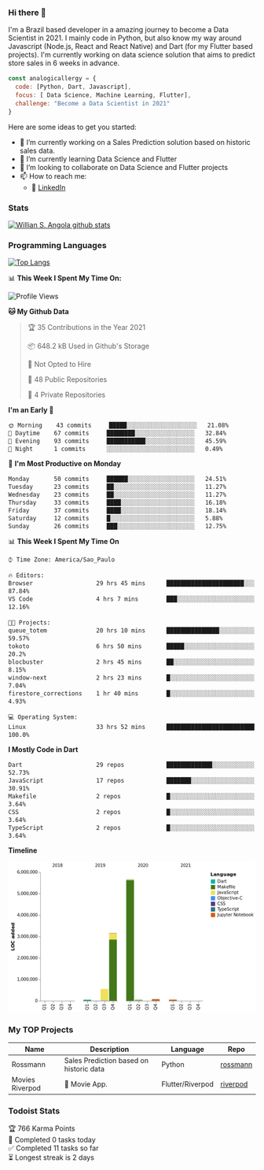 ### Hi there 👋

I'm a Brazil based developer in a amazing journey to become a Data Scientist in 2021. I mainly code in Python, but also know my way around Javascript (Node.js, React and React Native) and Dart (for my Flutter based projects). I'm currently working on data science solution that aims to predict store sales in 6 weeks in advance.

```javascript
const analogicallergy = {
  code: [Python, Dart, Javascript],
  focus: [ Data Science, Machine Learning, Flutter],
  challenge: "Become a Data Scientist in 2021"
}
```

Here are some ideas to get you started:

- 🔭 I’m currently working on a Sales Prediction solution based on historic sales data.
- 🌱 I’m currently learning Data Science and Flutter
- 👯 I’m looking to collaborate on Data Science and Flutter projects
- 📫 How to reach me:
  - :office: [LinkedIn](https://www.linkedin.com/in/wsabsi/)

### Stats

[![Willian S. Angola github stats](https://github-readme-stats.vercel.app/api?username=analogicallergy&count_private=true&show_icons=true&theme=radical&hide_rank=false)](https://github.com/anuraghazra/github-readme-stats)

### Programming Languages

[![Top Langs](https://github-readme-stats.vercel.app/api/top-langs/?username=analogicallergy)](https://github.com/analogicallergy/github-readme-stats)

📊 **This Week I Spent My Time On:**

<!--START_SECTION:waka-->
![Profile Views](http://img.shields.io/badge/Profile%20Views-0-blue)

**🐱 My Github Data** 

> 🏆 35 Contributions in the Year 2021
 > 
> 📦 648.2 kB Used in Github's Storage 
 > 
> 🚫 Not Opted to Hire
 > 
> 📜 48 Public Repositories 
 > 
> 🔑 4 Private Repositories  
 > 
**I'm an Early 🐤** 

```text
🌞 Morning    43 commits     █████░░░░░░░░░░░░░░░░░░░░   21.08% 
🌆 Daytime    67 commits     ████████░░░░░░░░░░░░░░░░░   32.84% 
🌃 Evening    93 commits     ███████████░░░░░░░░░░░░░░   45.59% 
🌙 Night      1 commits      ░░░░░░░░░░░░░░░░░░░░░░░░░   0.49%

```
📅 **I'm Most Productive on Monday** 

```text
Monday       50 commits     ██████░░░░░░░░░░░░░░░░░░░   24.51% 
Tuesday      23 commits     ██░░░░░░░░░░░░░░░░░░░░░░░   11.27% 
Wednesday    23 commits     ██░░░░░░░░░░░░░░░░░░░░░░░   11.27% 
Thursday     33 commits     ████░░░░░░░░░░░░░░░░░░░░░   16.18% 
Friday       37 commits     ████░░░░░░░░░░░░░░░░░░░░░   18.14% 
Saturday     12 commits     █░░░░░░░░░░░░░░░░░░░░░░░░   5.88% 
Sunday       26 commits     ███░░░░░░░░░░░░░░░░░░░░░░   12.75%

```


📊 **This Week I Spent My Time On** 

```text
⌚︎ Time Zone: America/Sao_Paulo

🔥 Editors: 
Browser                  29 hrs 45 mins      ██████████████████████░░░   87.84% 
VS Code                  4 hrs 7 mins        ███░░░░░░░░░░░░░░░░░░░░░░   12.16%

🐱‍💻 Projects: 
queue_totem              20 hrs 10 mins      ███████████████░░░░░░░░░░   59.57% 
tokoto                   6 hrs 50 mins       █████░░░░░░░░░░░░░░░░░░░░   20.2% 
blocbuster               2 hrs 45 mins       ██░░░░░░░░░░░░░░░░░░░░░░░   8.15% 
window-next              2 hrs 23 mins       █░░░░░░░░░░░░░░░░░░░░░░░░   7.04% 
firestore_corrections    1 hr 40 mins        █░░░░░░░░░░░░░░░░░░░░░░░░   4.93%

💻 Operating System: 
Linux                    33 hrs 52 mins      █████████████████████████   100.0%

```

**I Mostly Code in Dart** 

```text
Dart                     29 repos            █████████████░░░░░░░░░░░░   52.73% 
JavaScript               17 repos            ███████░░░░░░░░░░░░░░░░░░   30.91% 
Makefile                 2 repos             █░░░░░░░░░░░░░░░░░░░░░░░░   3.64% 
CSS                      2 repos             █░░░░░░░░░░░░░░░░░░░░░░░░   3.64% 
TypeScript               2 repos             █░░░░░░░░░░░░░░░░░░░░░░░░   3.64%

```


**Timeline**

![Chart not found](https://raw.githubusercontent.com/AnalogicAllergy/AnalogicAllergy/main/charts/bar_graph.png) 


<!--END_SECTION:waka-->

### My TOP Projects

| Name            | Description                             | Language         | Repo                                                           |
| --------------- | --------------------------------------- | ---------------- | -------------------------------------------------------------- |
| Rossmann        | Sales Prediction based on historic data | Python           | [rossmann](https://github.com/AnalogicAllergy/data_science)    |
| Movies Riverpod | 🍕 Movie App.                           | Flutter/Riverpod | [riverpod](https://github.com/AnalogicAllergy/movies_riverpod) |

### Todoist Stats

<!-- TODO-IST:START -->
🏆  766 Karma Points           
🌸  Completed 0 tasks today           
✅  Completed 11 tasks so far           
⏳  Longest streak is 2 days
<!-- TODO-IST:END -->
